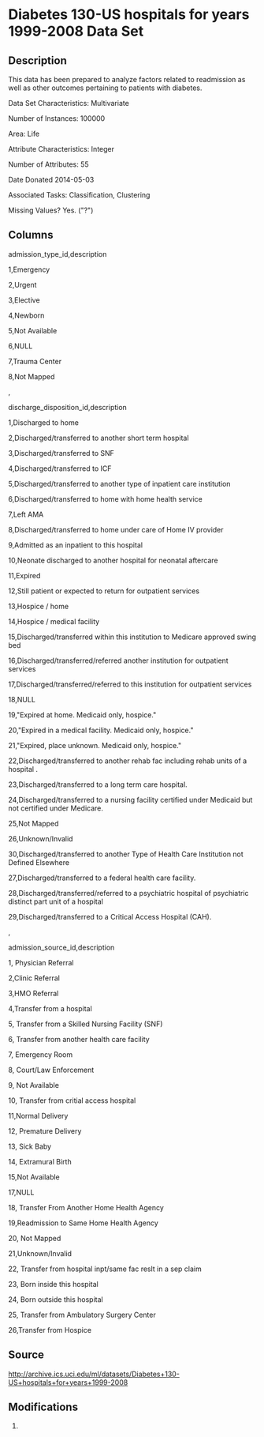 # Diabetes 130-US hospitals for years 1999-2008 Data Set

## Description

This data has been prepared to analyze factors related to readmission as well as other outcomes pertaining to patients with diabetes.

Data Set Characteristics: Multivariate

Number of Instances: 100000

Area: Life

Attribute Characteristics: Integer

Number of Attributes: 55

Date Donated 2014-05-03

Associated Tasks: Classification, Clustering

Missing Values? Yes. ("?")

## Columns

admission_type_id,description

1,Emergency

2,Urgent

3,Elective

4,Newborn

5,Not Available

6,NULL

7,Trauma Center

8,Not Mapped

,

discharge_disposition_id,description

1,Discharged to home

2,Discharged/transferred to another short term hospital

3,Discharged/transferred to SNF

4,Discharged/transferred to ICF

5,Discharged/transferred to another type of inpatient care institution

6,Discharged/transferred to home with home health service

7,Left AMA

8,Discharged/transferred to home under care of Home IV provider

9,Admitted as an inpatient to this hospital

10,Neonate discharged to another hospital for neonatal aftercare

11,Expired

12,Still patient or expected to return for outpatient services

13,Hospice / home

14,Hospice / medical facility

15,Discharged/transferred within this institution to Medicare approved swing bed

16,Discharged/transferred/referred another institution for outpatient services

17,Discharged/transferred/referred to this institution for outpatient services

18,NULL

19,"Expired at home. Medicaid only, hospice."

20,"Expired in a medical facility. Medicaid only, hospice."

21,"Expired, place unknown. Medicaid only, hospice."

22,Discharged/transferred to another rehab fac including rehab units of a hospital .

23,Discharged/transferred to a long term care hospital.

24,Discharged/transferred to a nursing facility certified under Medicaid but not certified under Medicare.

25,Not Mapped

26,Unknown/Invalid

30,Discharged/transferred to another Type of Health Care Institution not Defined Elsewhere

27,Discharged/transferred to a federal health care facility.

28,Discharged/transferred/referred to a psychiatric hospital of psychiatric distinct part unit of a hospital

29,Discharged/transferred to a Critical Access Hospital (CAH).

,

admission_source_id,description

1, Physician Referral

2,Clinic Referral

3,HMO Referral

4,Transfer from a hospital

5, Transfer from a Skilled Nursing Facility (SNF)

6, Transfer from another health care facility

7, Emergency Room

8, Court/Law Enforcement

9, Not Available

10, Transfer from critial access hospital

11,Normal Delivery

12, Premature Delivery

13, Sick Baby

14, Extramural Birth

15,Not Available

17,NULL

18, Transfer From Another Home Health Agency

19,Readmission to Same Home Health Agency

20, Not Mapped

21,Unknown/Invalid

22, Transfer from hospital inpt/same fac reslt in a sep claim

23, Born inside this hospital

24, Born outside this hospital

25, Transfer from Ambulatory Surgery Center

26,Transfer from Hospice


## Source

http://archive.ics.uci.edu/ml/datasets/Diabetes+130-US+hospitals+for+years+1999-2008

## Modifications

1. 
